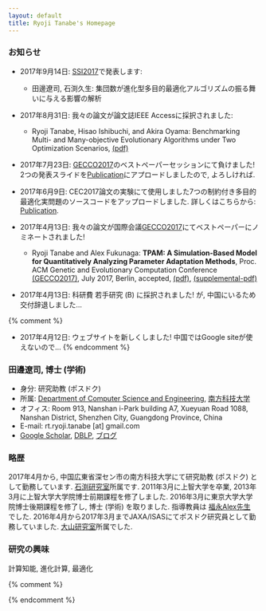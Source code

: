 ```yaml
---
layout: default
title: Ryoji Tanabe's Homepage
---
```



### お知らせ
* 2017年9月14日: [SSI2017](http://www.sice.or.jp/org/SSI2017/)で発表します:
    * 田邊遼司, 石渕久生: 集団数が進化型多目的最適化アルゴリズムの振る舞いに与える影響の解析

* 2017年8月31日: 我々の論文が論文誌IEEE Accessに採択されました:
    * Ryoji Tanabe, Hisao Ishibuchi, and Akira Oyama: Benchmarking Multi- and Many-objective Evolutionary Algorithms under Two Optimization Scenarios, [(pdf)](pdf/tif-access.pdf)

* 2017年7月23日: [GECCO2017](http://gecco-2017.sigevo.org/)のベストペーパーセッションにて負けました! 2つの発表スライドを[Publication](publication)にアプロードしましたので, よろしければ.

* 2017年6月9日: CEC2017論文の実験にて使用しました7つの制約付き多目的最適化実問題のソースコードをアップロードしました. 詳しくはこちらから: [Publication](publication).

* 2017年4月13日: 我々の論文が国際会議[GECCO2017](http://gecco-2017.sigevo.org/)にてベストペーパーにノミネートされました!
    *  Ryoji Tanabe and Alex Fukunaga: **TPAM: A Simulation-Based Model for Quantitatively Analyzing Parameter Adaptation Methods**, Proc. ACM Genetic and Evolutionary Computation Conference [(GECCO2017)](http://gecco-2017.sigevo.org/), July 2017, Berlin, accepted, [(pdf)](pdf/tf-gecco2017.pdf), [(supplemental-pdf)](pdf/tf-gecco2017-supp.pdf)

* 2017年4月13日: 科研費 若手研究 (B) に採択されました! が, 中国にいるため交付辞退しました...

{% comment %}
* 2017年4月12日: ウェブサイトを新しくしました! 中国ではGoogle siteが使えないので...
{% endcomment %}



### 田邊遼司, 博士 (学術)

* 身分: 研究助教 (ポスドク)
* 所属: [Department of Computer Science and Engineering](http://cse.sustc.edu.cn/en/site/index/), [南方科技大学](http://www.sustc.edu.cn/en/) 
* オフィス: Room 913, Nanshan i-Park building A7, Xueyuan Road 1088, Nanshan District, Shenzhen City, Guangdong Province, China
* E-mail: rt.ryoji.tanabe [at] gmail.com
* [Google Scholar](https://scholar.google.co.jp/citations?user=xze7scoAAAAJ&hl=en), [DBLP](http://dblp.uni-trier.de/pers/hd/t/Tanabe:Ryoji), [ブログ](http://d.hatena.ne.jp/LCRTB/)

### 略歴

2017年4月から, 中国広東省深セン市の南方科技大学にて研究助教 (ポスドク) として勤務しています.
[石渕研究室](http://www.cs.osakafu-u.ac.jp/~hisaoi/)所属です.
2011年3月に上智大学を卒業, 2013年3月に上智大学大学院博士前期課程を修了しました.
2016年3月に東京大学大学院博士後期課程を修了し,  博士 (学術) を取りました.
指導教員は [福永Alex先生](http://metahack.org/index-j.html) でした.
2016年4月から2017年3月までJAXA/ISASにてポスドク研究員として勤務していました.
[大山研究室](http://ladse.eng.isas.jaxa.jp/)所属でした.

### 研究の興味

計算知能, 進化計算, 最適化



{% comment %}


{% endcomment %}